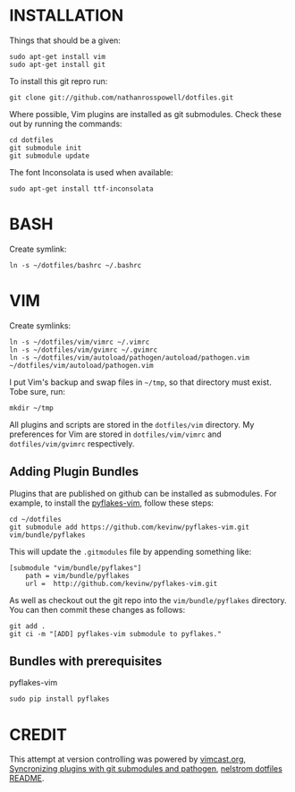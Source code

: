 INSTALLATION
===

Things that should be a given:

    sudo apt-get install vim
    sudo apt-get install git

To install this git repro run:

    git clone git://github.com/nathanrosspowell/dotfiles.git

Where possible, Vim plugins are installed as git submodules. Check these out by running the commands:

    cd dotfiles
    git submodule init
    git submodule update

The font Inconsolata is used when available:

    sudo apt-get install ttf-inconsolata


BASH
===

Create symlink:

    ln -s ~/dotfiles/bashrc ~/.bashrc

VIM
===

Create symlinks:

    ln -s ~/dotfiles/vim/vimrc ~/.vimrc
    ln -s ~/dotfiles/vim/gvimrc ~/.gvimrc
    ln -s ~/dotfiles/vim/autoload/pathogen/autoload/pathogen.vim ~/dotfiles/vim/autoload/pathogen.vim

I put Vim's backup and swap files in `~/tmp`, so that directory must exist.
Tobe sure, run: 

    mkdir ~/tmp

All plugins and scripts are stored in the `dotfiles/vim` directory.
My preferences for Vim are stored in `dotfiles/vim/vimrc` and `dotfiles/vim/gvimrc` respectively. 

Adding Plugin Bundles
---------------------

Plugins that are published on github can be installed as submodules.
For example, to install the [pyflakes-vim][pyflake], follow these steps:

    cd ~/dotfiles
    git submodule add https://github.com/kevinw/pyflakes-vim.git vim/bundle/pyflakes

This will update the `.gitmodules` file by appending something like:

    [submodule "vim/bundle/pyflakes"]
        path = vim/bundle/pyflakes
        url =  http://github.com/kevinw/pyflakes-vim.git

As well as checkout out the git repo into the `vim/bundle/pyflakes` directory.
You can then commit these changes as follows:

    git add .
    git ci -m "[ADD] pyflakes-vim submodule to pyflakes."


Bundles with prerequisites
--------------------------

pyflakes-vim

    sudo pip install pyflakes


CREDIT
===

This attempt at version controlling was powered by [vimcast.org][vco], [Syncronizing plugins with git submodules and pathogen][vcopost], [nelstrom dotfiles README][nel].

[vco]: http://vimcast.org
[vcopost]: http://vimcasts.org/episodes/synchronizing-plugins-with-git-submodules-and-pathogen/
[nel]: https://raw.github.com/nelstrom/dotfiles/master/README.markdown
[pyflake]: https://github.com/kevinw/pyflakes-vim

